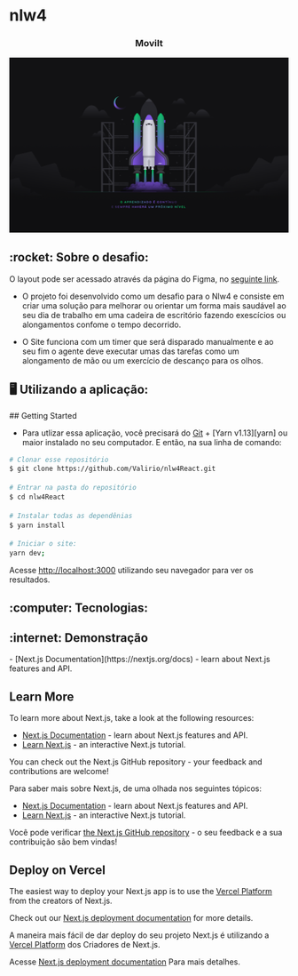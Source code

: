 # nlw4

<h3 align="center">
  MoviIt
</h3>

<p align="center">
  <img src="https://github.com/Valirio/nlw4React/blob/main/src/wallpaper/Wallpaper%20-%201440x900.png" />
</p>

<div>
  <h2> :rocket: Sobre o desafio: </h2>
  
O layout pode ser acessado através da página do Figma, no [seguinte link](https://www.figma.com/file/57cetIcDXOl58VklFROKds/Move.it-1.0-(Copy)?node-id=160%3A2761).
  
  - O projeto foi desenvolvido como um desafio para o Nlw4 e consiste em criar uma solução para 
melhorar ou orientar um forma mais saudável ao seu dia de trabalho em uma cadeira de escritório fazendo exescícios ou alongamentos confome o tempo decorrido.
 
 - O Site funciona com um timer que será disparado manualmente e ao seu fim o agente deve executar umas das tarefas como um alongamento de mão ou um exercício de  descanço para os olhos.
  
</div>

<div>
  <h2> 🖥 Utilizando a aplicação: </h2>
  ## Getting Started

  - Para utlizar essa aplicação, você precisará do [Git](https://git-scm.com) + [Yarn v1.13][yarn] ou maior instalado no seu computador. E então, na sua linha de comando:
  ```bash
# Clonar esse repositório
$ git clone https://github.com/Valirio/nlw4React.git

# Entrar na pasta do repositório
$ cd nlw4React

# Instalar todas as dependênias
$ yarn install

# Iniciar o site:
yarn dev;

```

Acesse [http://localhost:3000](http://localhost:3000) utilizando seu navegador para ver os resultados.
</div>

<div>
  <h2> :computer: Tecnologias: </h2>
   <p></p>
</div>
<div>
  <h2> :internet: Demonstração</h2>
  - [Next.js Documentation](https://nextjs.org/docs) - learn about Next.js features and API.
</div>

## Learn More

To learn more about Next.js, take a look at the following resources:

- [Next.js Documentation](https://nextjs.org/docs) - learn about Next.js features and API.
- [Learn Next.js](https://nextjs.org/learn) - an interactive Next.js tutorial.

You can check out the Next.js GitHub repository - your feedback and contributions are welcome!

Para saber mais sobre Next.js, de uma olhada nos seguintes tópicos:

- [Next.js Documentation](https://nextjs.org/docs) - learn about Next.js features and API.
- [Learn Next.js](https://nextjs.org/learn) - an interactive Next.js tutorial.

Você pode verificar [the Next.js GitHub repository](https://github.com/vercel/next.js/) - o seu feedback e a sua contribuição são bem vindas!


## Deploy on Vercel

The easiest way to deploy your Next.js app is to use the [Vercel Platform](https://vercel.com/new?utm_medium=default-template&filter=next.js&utm_source=create-next-app&utm_campaign=create-next-app-readme) from the creators of Next.js.

Check out our [Next.js deployment documentation](https://nextjs.org/docs/deployment) for more details.


A maneira mais fácil de dar deploy do seu projeto Next.js é utilizando a [Vercel Platform](https://vercel.com/new?utm_medium=default-template&filter=next.js&utm_source=create-next-app&utm_campaign=create-next-app-readme) dos Criadores de Next.js.

Acesse [Next.js deployment documentation](https://nextjs.org/docs/deployment) Para mais detalhes.

